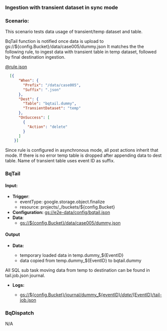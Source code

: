 ### Ingestion with transient dataset in sync mode

### Scenario:

This scenario tests data usage of transient/temp dataset and table.


BqTail function is notified once data is upload to gs://${config.Bucket}/data/case005/dummy.json
It matches the the following rule, to ingest data with transient table in temp dataset, followed by final destination ingestion.


[@rule.json](rule.json)
```json
  [{
      "When": {
        "Prefix": "/data/case005",
        "Suffix": ".json"
      },
      "Dest": {
        "Table": "bqtail.dummy",
        "TransientDataset": "temp"
      },
      "OnSuccess": [
        {
          "Action": "delete"
        }
      ]
    }]
```

Since rule is configured in asynchronous mode, all post actions inherit that mode.
If there is no error temp table is dropped after appending data to dest table.
Name of transient table uses event ID as suffix.


### BqTail

#### Input:

* **Trigger**:
    - eventType: google.storage.object.finalize
    - resource: projects/_/buckets/${config.Bucket}
* **Configuration:** [gs://e2e-data/config/bqtail.json](../../../config/bqtail.json)
* **Data**:
    - [gs://${config.Bucket}/data/case005/dummy.json](data/trigger/dummy.json)

#### Output


* **Data:**

    - temporary loaded data in temp.dummy_${EventID}
    - data copied from  temp.dummy_${EventID} to bqtail.dummy

All SQL sub task moving data from temp to destination can be found in tail.job.json journal. 
 
* **Logs:** 

    - [gs://${config.Bucket}/journal/dummy_${eventID}/${date}/${EventID}/tail-job.json](data/expect/journal/tail-job.json)

### BqDispatch

N/A
